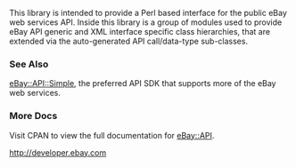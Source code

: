 This library is intended to provide a Perl based interface for the public eBay web services API.  Inside this library is a group of modules used to provide eBay API generic and XML interface specific class hierarchies, that are extended via the auto-generated API call/data-type sub-classes.

### See Also ###

[eBay::API::Simple](http://code.google.com/p/ebay-api-simple), the preferred API SDK that supports more of the eBay web services.

### More Docs ###

Visit CPAN to view the full documentation for [eBay::API](http://search.cpan.org/search?query=eBay%3A%3AAPI).

http://developer.ebay.com